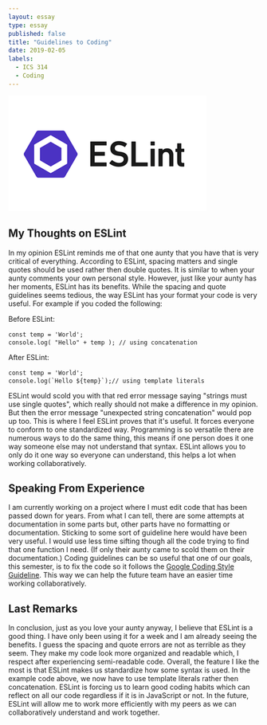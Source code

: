 ```yaml
---
layout: essay
type: essay
published: false
title: "Guidelines to Coding"
date: 2019-02-05
labels:
  - ICS 314
  - Coding
---
```



<img class="ui medium right floated image" src="../images/ESLint_logo.png">

## My Thoughts on ESLint
In my opinion ESLint reminds me of that one aunty that you have that is very critical of everything. According to ESLint, spacing matters and single quotes should be used rather then double quotes. It is similar to when your aunty comments your own personal style. However, just like your aunty has her moments, ESLint has its benefits. While the spacing and quote guidelines seems tedious, the way ESLint has your format your code is very useful. For example if you coded the following:

Before ESLint:
```
const temp = 'World';
console.log( "Hello" + temp ); // using concatenation
```
After ESLint:
```
const temp = 'World';
console.log(`Hello ${temp}`);// using template literals
```
ESLint would scold you with that red error message saying "strings must use single quotes", which really should not make a difference in my opinion. But then the error message "unexpected string concatenation" would pop up too. This is where I feel ESLint proves that it's useful. It forces everyone to conform to one standardized way. Programming is so versatile there are numerous ways to do the same thing, this means if one person does it one way someone else may not understand that syntax. ESLint allows you to only do it one way so everyone can understand, this helps a lot when working collaboratively.

## Speaking From Experience
I am currently working on a project where I must edit code that has been passed down for years. From what I can tell, there are some attempts at documentation in some parts but, other parts have no formatting or documentation. Sticking to some sort of guideline here would have been very useful. I would use less time sifting though all the code trying to find that one function I need. (If only their aunty came to scold them on their documentation.) Coding guidelines can be so useful that one of our goals, this semester, is to fix the code so it follows the [Google Coding Style Guideline](https://google.github.io/styleguide/cppguide.html). This way we can help the future team have an easier time working collaboratively. 

## Last Remarks
In conclusion, just as you love your aunty anyway, I believe that ESLint is a good thing. I have only been using it for a week and I am already seeing the benefits. I guess the spacing and quote errors are not as terrible as they seem. They make my code look more organized and readable which, I respect after experiencing semi-readable code. Overall, the feature I like the most is that ESLint makes us standardize how some syntax is used. In the example code above, we now have to use template literals rather then concatenation. ESLint is forcing us to learn good coding habits which can reflect on all our code regardless if it is in JavaScript or not. In the future, ESLint will allow me to work more efficiently with my peers as we can collaboratively understand and work together.